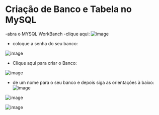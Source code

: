 # Criação de Banco e Tabela no MySQL

-abra o MYSQL WorkBanch
-clique aqui:
![image](https://github.com/user-attachments/assets/83a0c509-50d5-42ef-9386-81921af2d797)
- coloque a senha do seu banco:
  
![image](https://github.com/user-attachments/assets/a733d0ff-1e94-43bc-a6ee-937a575dae02)
- Clique aqui para criar o Banco:
  
![image](https://github.com/user-attachments/assets/d42808c2-384d-4a24-9635-ce9b6222a380)

- de um nome para o seu banco e depois siga as orientações à baixo:
![image](https://github.com/user-attachments/assets/187f1185-d789-4dd9-82a5-cfbdc882f06e)

![image](https://github.com/user-attachments/assets/103b6ad8-1e2b-4448-83c2-c20def7d702c)

![image](https://github.com/user-attachments/assets/a54b255d-8293-4c14-93e1-72c577e52373)

